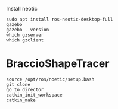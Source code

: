 Install neotic
```
sudo apt install ros-neotic-desktop-full
gazebo
gazebo --version
which gzserver
which gzclient
```
# BraccioShapeTracer
```
source /opt/ros/noetic/setup.bash
git clone
go to director 
catkin_init_workspace
catkin_make
```
